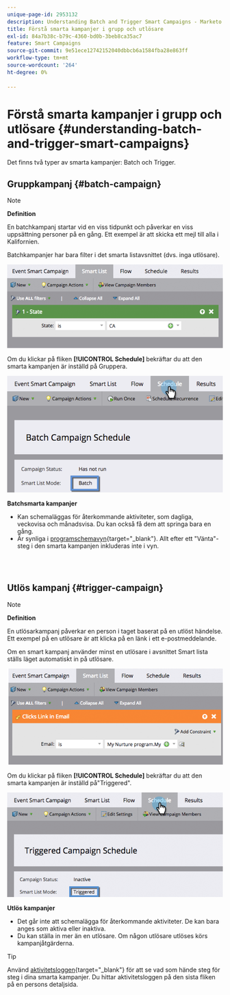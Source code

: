 ```yaml
---
unique-page-id: 2953132
description: Understanding Batch and Trigger Smart Campaigns - Marketo Docs - Product Documentation
title: Förstå smarta kampanjer i grupp och utlösare
exl-id: 84a7b38c-b79c-4360-bd0b-3beb8ca35ac7
feature: Smart Campaigns
source-git-commit: 9e51ece12742152040dbbcb6a1584fba28e863ff
workflow-type: tm+mt
source-wordcount: '264'
ht-degree: 0%

---
```


# Förstå smarta kampanjer i grupp och utlösare {#understanding-batch-and-trigger-smart-campaigns}

Det finns två typer av smarta kampanjer: Batch och Trigger.

## Gruppkampanj {#batch-campaign}

>[!NOTE]
>
>**Definition**
>
>En batchkampanj startar vid en viss tidpunkt och påverkar en viss uppsättning personer på en gång. Ett exempel är att skicka ett mejl till alla i Kalifornien.

Batchkampanjer har bara filter i det smarta listavsnittet (dvs. inga utlösare).

![](assets/understanding-batch-and-trigger-smart-campaigns-1.png)

Om du klickar på fliken **[!UICONTROL Schedule]** bekräftar du att den smarta kampanjen är inställd på Gruppera.

![](assets/understanding-batch-and-trigger-smart-campaigns-2.png)

**Batchsmarta kampanjer**

* Kan schemaläggas för återkommande aktiviteter, som dagliga, veckovisa och månadsvisa. Du kan också få dem att springa bara en gång.
* Är synliga i [programschemavyn](/help/marketo/product-docs/core-marketo-concepts/programs/program-schedule-view/navigating-the-program-schedule-view.md){target="_blank"}. Allt efter ett &quot;Vänta&quot;-steg i den smarta kampanjen inkluderas inte i vyn.

<br> 

## Utlös kampanj {#trigger-campaign}

>[!NOTE]
>
>**Definition**
>
>En utlösarkampanj påverkar en person i taget baserat på en utlöst händelse. Ett exempel på en utlösare är att klicka på en länk i ett e-postmeddelande.

Om en smart kampanj använder minst en utlösare i avsnittet Smart lista ställs läget automatiskt in på utlösare.

![](assets/understanding-batch-and-trigger-smart-campaigns-3.png)

Om du klickar på fliken **[!UICONTROL Schedule]** bekräftar du att den smarta kampanjen är inställd på&quot;Triggered&quot;.

![](assets/understanding-batch-and-trigger-smart-campaigns-4.png)

**Utlös kampanjer**

* Det går inte att schemalägga för återkommande aktiviteter. De kan bara anges som aktiva eller inaktiva.
* Du kan ställa in mer än en utlösare. Om någon utlösare utlöses körs kampanjåtgärderna.

>[!TIP]
>
>Använd [aktivitetsloggen](/help/marketo/product-docs/core-marketo-concepts/smart-lists-and-static-lists/managing-people-in-smart-lists/locate-the-activity-log-for-a-person.md){target="_blank"} för att se vad som hände steg för steg i dina smarta kampanjer. Du hittar aktivitetsloggen på den sista fliken på en persons detaljsida.
